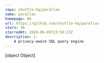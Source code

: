 ```yaml
---
repo: shuttle-hq/parallax
name: parallax
homepage: NA
url: https://github.com/shuttle-hq/parallax
stars: 46
starredAt: 2020-06-09T23:50:23Z
description: |-
    A privacy-aware SQL query engine
---
```


[object Object]
